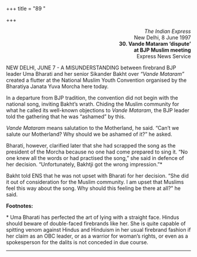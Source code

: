 +++
title = "89 "

+++
<div align="right">

*The Indian Express*  
New Delhi, 8 June 1997  
**30. Vande Mataram ‘dispute’**  
**at BJP Muslim meeting**  
Express News Service

</div>

NEW DELHI, JUNE 7 - A MISUNDERSTANDING between firebrand BJP leader Uma
Bharati and her senior Sikander Bakht over *“Vande Mataram”* created a
flutter at the National Muslim Youth Convention organised by the
Bharatiya Janata Yuva Morcha here today.

In a departure from BJP tradition, the convention did not begin with the
national song, inviting Bakht’s wrath. Chiding the Muslim community for
what he called its well-known objections to *Vande Mataram*, the BJP
leader told the gathering that he was “ashamed” by this.

*Vande Mataram* means salutation to the Motherland, he said. “Can’t we
salute our Motherland? Why should we be ashamed of it?” he asked.

Bharati, however, clarified later that she had scrapped the song as the
president of the Morcha because no one had come prepared to sing it. “No
one knew all the words or had practised the song,” she said in defence
of her decision. “Unfortunately, Bakhtji got the wrong impression.”\*

Bakht told ENS that he was not upset with Bharati for her decision. “She
did it out of consideration for the Muslim community. I am upset that
Muslims feel this way about the song. Why should this feeling be there
at all?” he said.  
 

**Footnotes:**

\* Uma Bharati has perfected the art of lying with a straight face.
Hindus should beware of double-faced firebrands like her. She is quite
capable of spitting venom against Hindus and Hinduism in her usual
firebrand fashion if her claim as an OBC leader, or as a warrior for
woman’s rights, or even as a spokesperson for the dalits is not conceded
in due course.  
 

------------------------------------------------------------------------


